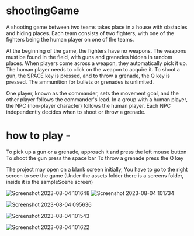 # shootingGame
A shooting game between two teams takes place in a house with obstacles and hiding places. Each team consists of two fighters, with one of the fighters being the human player on one of the teams.

At the beginning of the game, the fighters have no weapons. The weapons must be found in the field, with guns and grenades hidden in random places. When players come across a weapon, they automatically pick it up. The human player needs to click on the weapon to acquire it. To shoot a gun, the SPACE key is pressed, and to throw a grenade, the Q key is pressed. The ammunition for bullets or grenades is unlimited.

One player, known as the commander, sets the movement goal, and the other player follows the commander's lead. In a group with a human player, the NPC (non-player character) follows the human player. Each NPC independently decides when to shoot or throw a grenade.

# how to play -
To pick up a gun or a grenade, approach it and press the left mouse button
To shoot the gun press the space bar
To throw a grenade press the Q key

The project may open on a blank screen initially, You have to go to the right screen to see the game (Under the assets folder there is a screens folder, inside it is the sampleScene screen)

![Screenshot 2023-08-04 101648](https://github.com/noykorleker/shootingGame/assets/62388878/88b924fb-2913-49f3-928b-21796ee43cba)  ![Screenshot 2023-08-04 101734](https://github.com/noykorleker/shootingGame/assets/62388878/03b42fc5-1259-4a4a-8dfc-a90a33c0fb68)

![Screenshot 2023-08-04 095636](https://github.com/noykorleker/shootingGame/assets/62388878/61f2e7cd-de7b-49d8-9048-ef0dc1f6f156)

![Screenshot 2023-08-04 101543](https://github.com/noykorleker/shootingGame/assets/62388878/7c06a6e9-4c56-4aaa-b0ac-d76444d5c8c8)

![Screenshot 2023-08-04 101622](https://github.com/noykorleker/shootingGame/assets/62388878/b19eb012-4a1d-48c5-a514-d9b92983c36c)


